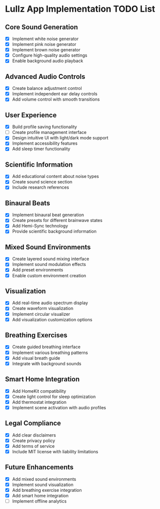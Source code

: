 # Lullz App Implementation TODO List

## Core Sound Generation

- [x] Implement white noise generator
- [x] Implement pink noise generator
- [x] Implement brown noise generator
- [x] Configure high-quality audio settings
- [x] Enable background audio playback

## Advanced Audio Controls

- [x] Create balance adjustment control
- [x] Implement independent ear delay controls
- [x] Add volume control with smooth transitions

## User Experience

- [x] Build profile saving functionality
- [ ] Create profile management interface
- [x] Design intuitive UI with light/dark mode support
- [x] Implement accessibility features
- [x] Add sleep timer functionality

## Scientific Information

- [x] Add educational content about noise types
- [x] Create sound science section
- [x] Include research references

## Binaural Beats

- [x] Implement binaural beat generation
- [x] Create presets for different brainwave states
- [x] Add Hemi-Sync technology
- [x] Provide scientific background information

## Mixed Sound Environments

- [x] Create layered sound mixing interface
- [x] Implement sound modulation effects
- [x] Add preset environments
- [x] Enable custom environment creation

## Visualization

- [x] Add real-time audio spectrum display
- [x] Create waveform visualization
- [x] Implement circular visualizer
- [x] Add visualization customization options

## Breathing Exercises

- [x] Create guided breathing interface
- [x] Implement various breathing patterns
- [x] Add visual breath guide
- [x] Integrate with background sounds

## Smart Home Integration

- [x] Add HomeKit compatibility
- [x] Create light control for sleep optimization
- [x] Add thermostat integration
- [x] Implement scene activation with audio profiles

## Legal Compliance

- [x] Add clear disclaimers
- [x] Create privacy policy
- [x] Add terms of service
- [x] Include MIT license with liability limitations

## Future Enhancements

- [x] Add mixed sound environments
- [x] Implement sound visualization
- [x] Add breathing exercise integration
- [x] Add smart home integration
- [ ] Implement offline analytics
